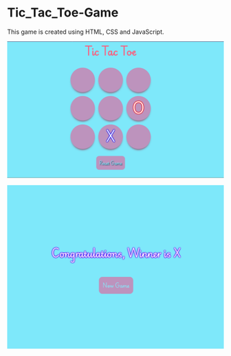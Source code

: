 # Tic_Tac_Toe-Game
This game is created using HTML, CSS and JavaScript.

![image alt](https://github.com/navinpaskanti/Tic_Tac_Toe-Game/blob/c8653238c8870eb4361132426e9489584b78d0cf/Output.png)

![image alt](https://github.com/navinpaskanti/Tic_Tac_Toe-Game/blob/4ba4d938565f52d3522ba65c092e5e3a4498bc22/Outputs.png)
